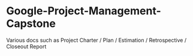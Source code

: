 # Google-Project-Management-Capstone
Various docs such as Project Charter / Plan / Estimation / Retrospective / Closeout Report

